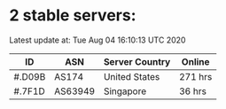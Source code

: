 # 2 stable servers:

Latest update at: Tue Aug 04 16:10:13 UTC 2020

| ID | ASN | Server Country | Online |
| -- | --- | -------------- | ------ |
| #.D09B | AS174 | United States | 271 hrs |
| #.7F1D | AS63949 | Singapore | 36 hrs |

